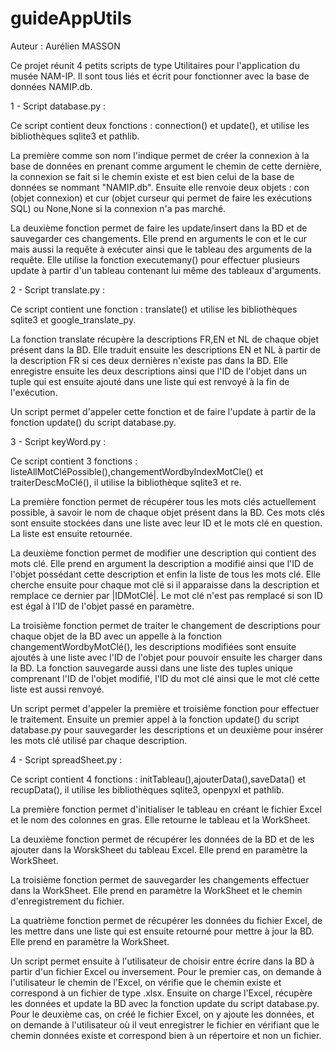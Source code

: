 # guideAppUtils

Auteur : Aurélien MASSON

Ce projet réunit 4 petits scripts de type Utilitaires pour l'application du musée NAM-IP. Il sont tous liés et écrit pour fonctionner avec la base de données NAMIP.db.

1 - Script database.py :

Ce script contient deux fonctions : connection() et update(), et utilise les bibliothèques sqlite3 et pathlib.

La première comme son nom l'indique permet de créer la connexion à la base de données en prenant comme argument le chemin de cette dernière, la connexion se fait si le chemin existe et est bien celui de la base de données se nommant "NAMIP.db". Ensuite elle renvoie deux objets : con (objet connexion) et cur (objet curseur qui permet de faire les exécutions SQL) ou None,None si la connexion n'a pas marché.

La deuxième fonction permet de faire les update/insert dans la BD et de sauvegarder ces changements. Elle prend en arguments le con et le cur mais aussi la requête à exécuter ainsi que le tableau des arguments de la requête. Elle utilise la fonction executemany() pour effectuer plusieurs update à partir d'un tableau contenant lui même des tableaux d'arguments.

2 - Script translate.py :

Ce script contient une fonction : translate() et utilise les bibliothèques sqlite3 et google_translate_py.

La fonction translate récupère la descriptions FR,EN et NL de chaque objet présent dans la BD. Elle traduit ensuite les descriptions EN et NL à partir de la description FR si ces deux dernières n'existe pas dans la BD. Elle enregistre ensuite les deux descriptions ainsi que l'ID de l'objet dans un tuple qui est ensuite ajouté dans une liste qui est renvoyé à la fin de l'exécution.

Un script permet d'appeler cette fonction et de faire l'update à partir de la fonction update() du script database.py.

3 - Script keyWord.py :

Ce script contient 3 fonctions : listeAllMotCléPossible(),changementWordbyIndexMotCle() et traiterDescMoClé(), il utilise la bibliothèque sqlite3 et re.

La première fonction permet de récupérer tous les mots clés actuellement possible, à savoir le nom de chaque objet présent dans la BD. Ces mots clés sont ensuite stockées dans une liste avec leur ID et le mots clé en question. La liste est ensuite retournée.

La deuxième fonction permet de modifier une description qui contient des mots clé. Elle prend en argument la description a modifié ainsi que l'ID de l'objet possédant cette description et enfin la liste de tous les mots clé. Elle cherche ensuite pour chaque mot clé si il apparaisse dans la description et remplace ce dernier par |IDMotClé|. Le mot clé n'est pas remplacé si son ID est égal à l'ID de l'objet passé en paramètre.

La troisième fonction permet de traiter le changement de descriptions pour chaque objet de la BD avec un appelle à la fonction changementWordbyMotClé(), les descriptions modifiées sont ensuite ajoutés à une liste avec l'ID de l'objet pour pouvoir ensuite les charger dans la BD. La fonction sauvegarde aussi dans une liste des tuples unique comprenant l'ID de l'objet modifié, l'ID du mot clé ainsi que le mot clé cette liste est aussi renvoyé.

Un script permet d'appeler la première et troisième fonction pour effectuer le traitement. Ensuite un premier appel à la fonction update() du script database.py pour sauvegarder les descriptions et un deuxième pour insérer les mots clé utilisé par chaque description.

4 - Script spreadSheet.py :

Ce script contient 4 fonctions : initTableau(),ajouterData(),saveData() et recupData(), il utilise les bibliothèques sqlite3, openpyxl et pathlib.

La première fonction permet d'initialiser le tableau en créant le fichier Excel et le nom des colonnes en gras. Elle retourne le tableau et la WorkSheet.

La deuxième fonction permet de récupérer les données de la BD et de les ajouter dans la WorskSheet du tableau Excel. Elle prend en paramètre la WorkSheet.

La troisième fonction permet de sauvegarder les changements effectuer dans la WorkSheet. Elle prend en paramètre la WorkSheet et le chemin d'enregistrement du fichier.

La quatrième fonction permet de récupérer les données du fichier Excel, de les mettre dans une liste qui est ensuite retourné pour mettre à jour la BD. Elle prend en paramètre la WorkSheet.

Un script permet ensuite à l'utilisateur de choisir entre écrire dans la BD à partir d'un fichier Excel ou inversement.
Pour le premier cas, on demande à l'utilisateur le chemin de l'Excel, on vérifie que le chemin existe et correspond à un fichier de type .xlsx. Ensuite on charge l'Excel, récupère les données et update la BD avec la fonction update du script database.py.
Pour le deuxième cas, on créé le fichier Excel, on y ajoute les données, et on demande à l'utilisateur où il veut enregistrer le fichier en vérifiant que le chemin données existe et correspond bien à un répertoire et non un fichier. 







